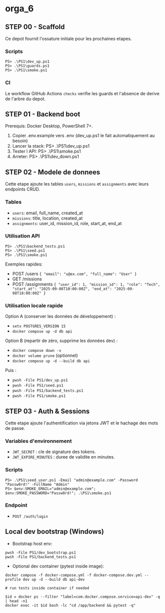# orga_6

## STEP 00 - Scaffold
Ce depot fournit l'ossature initiale pour les prochaines etapes.

### Scripts
```
PS> .\PS1\dev_up.ps1
PS> .\PS1\guards.ps1
PS> .\PS1\smoke.ps1
```

### CI
Le workflow GitHub Actions `checks` verifie les guards et l'absence de derive de l'arbre du depot.

## STEP 01 - Backend boot
Prerequis: Docker Desktop, PowerShell 7+.

1. Copier .env.example vers .env (dev_up.ps1 le fait automatiquement au besoin)
2. Lancer la stack:
   PS> .\PS1\dev_up.ps1
3. Tester l API:
   PS> .\PS1\smoke.ps1
4. Arreter:
   PS> .\PS1\dev_down.ps1

## STEP 02 - Modele de donnees
Cette etape ajoute les tables `users`, `missions` et `assignments` avec leurs endpoints CRUD.

### Tables
- `users`: email, full_name, created_at
- `missions`: title, location, created_at
- `assignments`: user_id, mission_id, role, start_at, end_at

### Utilisation API
```
PS> .\PS1\backend_tests.ps1
PS> .\PS1\seed.ps1
PS> .\PS1\smoke.ps1
```

Exemples rapides:
- POST /users `{ "email": "u@ex.com", "full_name": "User" }`
- GET /missions
- POST /assignments `{ "user_id": 1, "mission_id": 1, "role": "Tech", "start_at": "2025-09-08T10:00:00Z", "end_at": "2025-09-08T18:00:00Z" }`

### Utilisation locale rapide

Option A (conserver les données de développement) :
  - `setx POSTGRES_VERSION 15`
  - `docker compose up -d db api`

Option B (repartir de zéro, supprime les données dev) :
  - `docker compose down -v`
  - `docker volume prune` (optionnel)
  - `docker compose up -d --build db api`

Puis :
  - `pwsh -File PS1/dev_up.ps1`
  - `pwsh -File PS1/seed.ps1`
  - `pwsh -File PS1/backend_tests.ps1`
  - `pwsh -File PS1/smoke.ps1`

## STEP 03 - Auth & Sessions
Cette etape ajoute l'authentification via jetons JWT et le hachage des mots de passe.

### Variables d'environnement
- `JWT_SECRET` : cle de signature des tokens.
- `JWT_EXPIRE_MINUTES` : duree de validite en minutes.

### Scripts
```
PS> .\PS1\seed_user.ps1 -Email "admin@example.com" -Password "Passw0rd!" -FullName "Admin"
PS> $env:SMOKE_EMAIL="admin@example.com"; $env:SMOKE_PASSWORD="Passw0rd!"; .\PS1\smoke.ps1
```

### Endpoint
- `POST /auth/login`

## Local dev bootstrap (Windows)

- Bootstrap host env:
```
pwsh -File PS1/dev_bootstrap.ps1
pwsh -File PS1/backend_tests.ps1
```

- Optional dev container (pytest inside image):
```
docker compose -f docker-compose.yml -f docker-compose.dev.yml --profile dev up -d --build db api-dev

# run tests inside container if needed

$id = docker ps --filter "label=com.docker.compose.service=api-dev" -q | head -n1
docker exec -it $id bash -lc "cd /app/backend && pytest -q"
```
